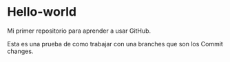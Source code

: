 # Hello-world
Mi primer repositorio para aprender a usar GitHub.


Esta es una prueba de como trabajar con una branches que son los Commit changes.
